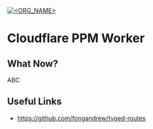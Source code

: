 [![<ORG_NAME>](https://circleci.com/gh/adamjakab/PPM-Cloudflare-Worker.svg?style=shield)](https://circleci.com/gh/adamjakab/PPM-Cloudflare-Worker)

Cloudflare PPM Worker
========================


What Now?
---------
ABC

Useful Links
------------

- https://github.com/fongandrew/typed-routes


